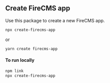 ## Create FireCMS app

Use this package to create a new FireCMS app.

```bash
npx create-firecms-app
```
or
```bash
yarn create firecms-app
```

#### To run locally

```bash
npm link
npx create-firecms-app
```
